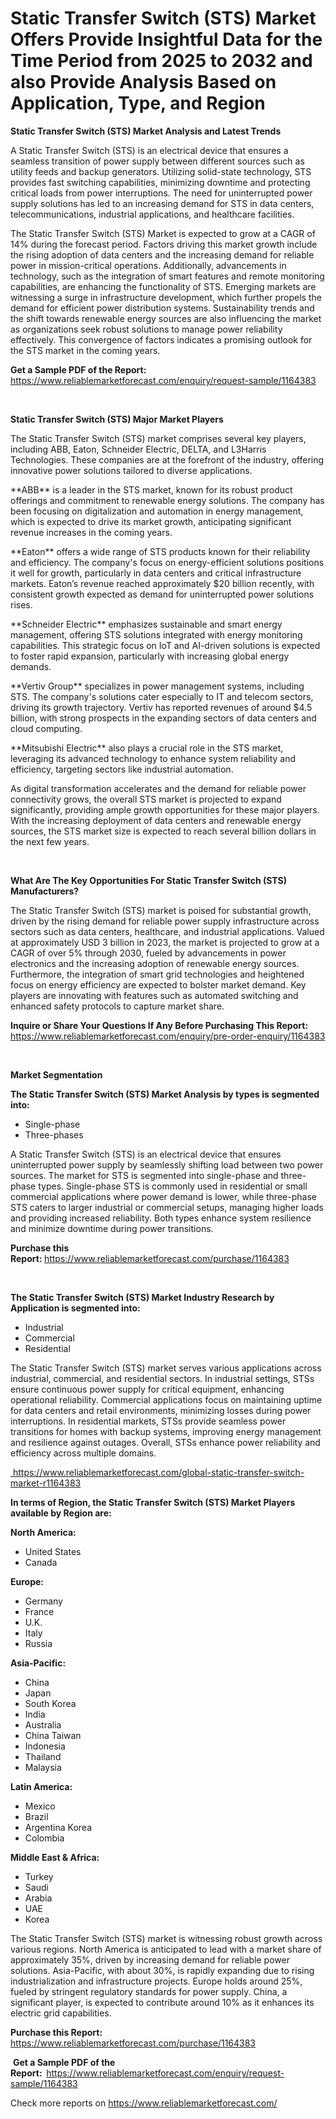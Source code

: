 <p><h1>Static Transfer Switch (STS) Market Offers Provide Insightful Data for the Time Period from 2025 to 2032 and also Provide Analysis Based on Application, Type, and Region</h1></p><p><strong>Static Transfer Switch (STS) Market Analysis and Latest Trends</strong></p>
<p><p>A Static Transfer Switch (STS) is an electrical device that ensures a seamless transition of power supply between different sources such as utility feeds and backup generators. Utilizing solid-state technology, STS provides fast switching capabilities, minimizing downtime and protecting critical loads from power interruptions. The need for uninterrupted power supply solutions has led to an increasing demand for STS in data centers, telecommunications, industrial applications, and healthcare facilities.</p><p>The Static Transfer Switch (STS) Market is expected to grow at a CAGR of 14% during the forecast period. Factors driving this market growth include the rising adoption of data centers and the increasing demand for reliable power in mission-critical operations. Additionally, advancements in technology, such as the integration of smart features and remote monitoring capabilities, are enhancing the functionality of STS. Emerging markets are witnessing a surge in infrastructure development, which further propels the demand for efficient power distribution systems. Sustainability trends and the shift towards renewable energy sources are also influencing the market as organizations seek robust solutions to manage power reliability effectively. This convergence of factors indicates a promising outlook for the STS market in the coming years.</p></p>
<p><strong>Get a Sample PDF of the Report:&nbsp;</strong> <a href="https://www.reliablemarketforecast.com/enquiry/request-sample/1164383?utm_campaign=1141&utm_medium=2&utm_source=Github&utm_content=ia&utm_term=27022025&utm_id=static-transfer-switch-sts">https://www.reliablemarketforecast.com/enquiry/request-sample/1164383</a></p>
<p>&nbsp;</p>
<p><strong>Static Transfer Switch (STS) Major Market Players</strong></p>
<p><p>The Static Transfer Switch (STS) market comprises several key players, including ABB, Eaton, Schneider Electric, DELTA, and L3Harris Technologies. These companies are at the forefront of the industry, offering innovative power solutions tailored to diverse applications.</p><p>**ABB** is a leader in the STS market, known for its robust product offerings and commitment to renewable energy solutions. The company has been focusing on digitalization and automation in energy management, which is expected to drive its market growth, anticipating significant revenue increases in the coming years.</p><p>**Eaton** offers a wide range of STS products known for their reliability and efficiency. The company's focus on energy-efficient solutions positions it well for growth, particularly in data centers and critical infrastructure markets. Eaton’s revenue reached approximately $20 billion recently, with consistent growth expected as demand for uninterrupted power solutions rises.</p><p>**Schneider Electric** emphasizes sustainable and smart energy management, offering STS solutions integrated with energy monitoring capabilities. This strategic focus on IoT and AI-driven solutions is expected to foster rapid expansion, particularly with increasing global energy demands.</p><p>**Vertiv Group** specializes in power management systems, including STS. The company's solutions cater especially to IT and telecom sectors, driving its growth trajectory. Vertiv has reported revenues of around $4.5 billion, with strong prospects in the expanding sectors of data centers and cloud computing.</p><p>**Mitsubishi Electric** also plays a crucial role in the STS market, leveraging its advanced technology to enhance system reliability and efficiency, targeting sectors like industrial automation.</p><p>As digital transformation accelerates and the demand for reliable power connectivity grows, the overall STS market is projected to expand significantly, providing ample growth opportunities for these major players. With the increasing deployment of data centers and renewable energy sources, the STS market size is expected to reach several billion dollars in the next few years.</p></p>
<p>&nbsp;</p>
<p><strong>What Are The Key Opportunities For Static Transfer Switch (STS) Manufacturers?</strong></p>
<p><p>The Static Transfer Switch (STS) market is poised for substantial growth, driven by the rising demand for reliable power supply infrastructure across sectors such as data centers, healthcare, and industrial applications. Valued at approximately USD 3 billion in 2023, the market is projected to grow at a CAGR of over 5% through 2030, fueled by advancements in power electronics and the increasing adoption of renewable energy sources. Furthermore, the integration of smart grid technologies and heightened focus on energy efficiency are expected to bolster market demand. Key players are innovating with features such as automated switching and enhanced safety protocols to capture market share.</p></p>
<p><strong>Inquire or Share Your Questions If Any Before Purchasing This Report:</strong> <a href="https://www.reliablemarketforecast.com/enquiry/pre-order-enquiry/1164383?utm_campaign=1141&utm_medium=2&utm_source=Github&utm_content=ia&utm_term=27022025&utm_id=static-transfer-switch-sts">https://www.reliablemarketforecast.com/enquiry/pre-order-enquiry/1164383</a></p>
<p>&nbsp;</p>
<p><strong>Market Segmentation</strong></p>
<p><strong>The Static Transfer Switch (STS) Market Analysis by types is segmented into:</strong></p>
<p><ul><li>Single-phase</li><li>Three-phases</li></ul></p>
<p><p>A Static Transfer Switch (STS) is an electrical device that ensures uninterrupted power supply by seamlessly shifting load between two power sources. The market for STS is segmented into single-phase and three-phase types. Single-phase STS is commonly used in residential or small commercial applications where power demand is lower, while three-phase STS caters to larger industrial or commercial setups, managing higher loads and providing increased reliability. Both types enhance system resilience and minimize downtime during power transitions.</p></p>
<p><strong>Purchase this Report:&nbsp;</strong><a href="https://www.reliablemarketforecast.com/purchase/1164383?utm_campaign=1141&utm_medium=2&utm_source=Github&utm_content=ia&utm_term=27022025&utm_id=static-transfer-switch-sts">https://www.reliablemarketforecast.com/purchase/1164383</a></p>
<p>&nbsp;</p>
<p><strong>The Static Transfer Switch (STS) Market Industry Research by Application is segmented into:</strong></p>
<p><ul><li>Industrial</li><li>Commercial</li><li>Residential</li></ul></p>
<p><p>The Static Transfer Switch (STS) market serves various applications across industrial, commercial, and residential sectors. In industrial settings, STSs ensure continuous power supply for critical equipment, enhancing operational reliability. Commercial applications focus on maintaining uptime for data centers and retail environments, minimizing losses during power interruptions. In residential markets, STSs provide seamless power transitions for homes with backup systems, improving energy management and resilience against outages. Overall, STSs enhance power reliability and efficiency across multiple domains.</p></p>
<p><a href="https://www.reliablemarketforecast.com/global-static-transfer-switch-market-r1164383?utm_campaign=1141&utm_medium=2&utm_source=Github&utm_content=ia&utm_term=27022025&utm_id=static-transfer-switch-sts">&nbsp;https://www.reliablemarketforecast.com/global-static-transfer-switch-market-r1164383</a></p>
<p><strong>In terms of Region, the Static Transfer Switch (STS) Market Players available by Region are:</strong></p>
<p>
    <p> <strong> North America: </strong>
        <ul>
            <li>United States</li>
            <li>Canada</li>
        </ul>
        </p> 
    <p> <strong> Europe: </strong>
        <ul>
            <li>Germany</li>
            <li>France</li>
            <li>U.K.</li>
            <li>Italy</li>
            <li>Russia</li>
        </ul>
        </p> 
    <p> <strong> Asia-Pacific: </strong>
        <ul>
            <li>China</li>
            <li>Japan</li>
            <li>South Korea</li>
            <li>India</li>
            <li>Australia</li>
            <li>China Taiwan</li>
            <li>Indonesia</li>
            <li>Thailand</li>
            <li>Malaysia</li>
        </ul>
        </p> 
    <p> <strong> Latin America: </strong>
        <ul>
            <li>Mexico</li>
            <li>Brazil</li>
            <li>Argentina Korea</li>
            <li>Colombia</li>
        </ul>
        </p> 
    <p> <strong> Middle East & Africa: </strong>
        <ul>
            <li>Turkey</li>
            <li>Saudi</li>
            <li>Arabia</li>
            <li>UAE</li>
            <li>Korea</li>
        </ul>
    </p>
    </p>
<p><p>The Static Transfer Switch (STS) market is witnessing robust growth across various regions. North America is anticipated to lead with a market share of approximately 35%, driven by increasing demand for reliable power solutions. Asia-Pacific, with about 30%, is rapidly expanding due to rising industrialization and infrastructure projects. Europe holds around 25%, fueled by stringent regulatory standards for power supply. China, a significant player, is expected to contribute around 10% as it enhances its electric grid capabilities.</p></p>
<p><strong>Purchase this Report: </strong><a href="https://www.reliablemarketforecast.com/purchase/1164383?utm_campaign=1141&utm_medium=2&utm_source=Github&utm_content=ia&utm_term=27022025&utm_id=static-transfer-switch-sts">https://www.reliablemarketforecast.com/purchase/1164383</a></p>
<p>&nbsp;<strong>Get a Sample PDF of the Report:&nbsp;&nbsp;</strong><a href="https://www.reliablemarketforecast.com/enquiry/request-sample/1164383?utm_campaign=1141&utm_medium=2&utm_source=Github&utm_content=ia&utm_term=27022025&utm_id=static-transfer-switch-sts">https://www.reliablemarketforecast.com/enquiry/request-sample/1164383</a></p>
<p><strong></strong></p>
<p>Check more reports on <a href="https://www.reliablemarketforecast.com/?utm_campaign=1141&utm_medium=2&utm_source=Github&utm_content=ia&utm_term=27022025&utm_id=static-transfer-switch-sts">https://www.reliablemarketforecast.com/</a></p>